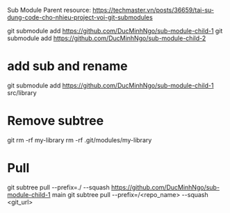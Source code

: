 Sub Module Parent
resource: https://techmaster.vn/posts/36659/tai-su-dung-code-cho-nhieu-project-voi-git-submodules

git submodule add https://github.com/DucMinhNgo/sub-module-child-1
git submodule add https://github.com/DucMinhNgo/sub-module-child-2

# add sub and rename
git submodule add https://github.com/DucMinhNgo/sub-module-child-1 src/library

# Remove subtree
git rm -rf my-library
rm -rf .git/modules/my-library

# Pull
git subtree pull --prefix=./ --squash https://github.com/DucMinhNgo/sub-module-child-1 main
git subtree pull --prefix=<folder>/<repo_name> --squash <git_url> <branch>